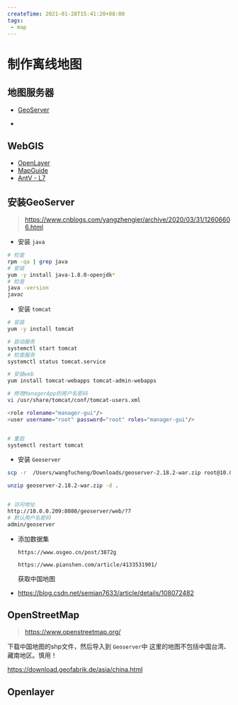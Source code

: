 ```yaml
---
createTime: 2021-01-28T15:41:20+08:00
tags: 
 - map
---
```


# 制作离线地图

<ArticleMeta />

## 地图服务器

- [GeoServer](http://geoserver.org/)

- 

## WebGIS

- [OpenLayer]([http://openlayers.org/](https://link.zhihu.com/?target=http%3A//openlayers.org/))
- [MapGuide](http://mapguide.osgeo.org/)
- [AntV - L7](https://antv-l7.gitee.io/zh/examples/gallery)


## 安装GeoServer

> https://www.cnblogs.com/yangzhengier/archive/2020/03/31/12606606.html

- 安装 `java`

```sh
# 检查
rpm -qa | grep java
# 安装
yum -y install java-1.8.0-openjdk*
# 检查
java -version
javac
```
  

- 安装 `tomcat`

```sh
# 安装
yum -y install tomcat

# 启动服务
systemctl start tomcat
# 检查服务
systemctl status tomcat.service

# 安装web
yum install tomcat-webapps tomcat-admin-webapps

# 修改ManagerApp的用户名密码
vi /usr/share/tomcat/conf/tomcat-users.xml

<role rolename="manager-gui"/>
<user username="root" password="root" roles="manager-gui"/>


# 重启
systemctl restart tomcat
```

  

- 安装 `Geoserver`

```sh
scp -r  /Users/wangfucheng/Downloads/geoserver-2.18.2-war.zip root@10.0.0.209:/var/lib/tomcat/webapps

unzip geoserver-2.18.2-war.zip -d .


# 访问地址
http://10.0.0.209:8080/geoserver/web/?7
# 默认用户名密码
admin/geoserver
```

- 添加数据集

  `https://www.osgeo.cn/post/3872g`

  `https://www.pianshen.com/article/4133531901/`

  获取中国地图

- https://blog.csdn.net/semian7633/article/details/108072482

## OpenStreetMap

> https://www.openstreetmap.org/

下载中国地图的shp文件，然后导入到 `Geoserver`中
这里的地图不包括中国台湾、藏南地区。慎用！

https://download.geofabrik.de/asia/china.html



## Openlayer

